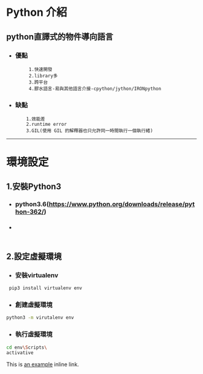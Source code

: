# Python 介紹
## python直譯式的物件導向語言

* ### 優點
           1.快速開發
           2.library多
           3.跨平台
           4.膠水語言-易與其他語言介接-cpython/jython/IRONpython
          
* ### 缺點
          1.效能差
          2.runtime error
          3.GIL(使用 GIL 的解釋器也只允許同一時間執行一個執行緒)



***

# 環境設定
## 1.安裝Python3
  * ### python3.6(https://www.python.org/downloads/release/python-362/)
  * ### 
  ```sh    C:\Users\luffymchd888\AppData\Local\Programs\Python\Python36;C:\Users\luffymchd888\AppData\Local\Programs\Python\Python36\Scripts;
```
  
## 2.設定虛擬環境
  * ### 安裝virtualenv
 
 ```sh
  pip3 install virtualenv env
  ```
  * ### 創建虛擬環境
  ```sh
  python3 -m virutalenv env 
  ```
  
  * ### 執行虛擬環境
  ```sh
  cd env\Scripts\
  activative
  ```
This is [an example](http://example.com/ "Title") inline link.
